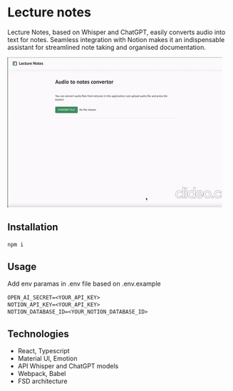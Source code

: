 # Lecture notes

Lecture Notes, based on Whisper and ChatGPT, easily converts audio into text for notes. Seamless integration with Notion makes it an indispensable assistant for streamlined note taking and organised documentation.

![](https://github.com/yasuss/lecture-notes/blob/main/public/assets/example.gif)


## Installation 

```bash
npm i
```

## Usage

Add env paramas in .env file based on .env.example

```
OPEN_AI_SECRET=<YOUR_API_KEY>
NOTION_API_KEY=<YOUR_API_KEY>
NOTION_DATABASE_ID=<YOUR_NOTION_DATABASE_ID>
```

## Technologies

- React, Typescript
- Material UI, Emotion
- API Whisper and ChatGPT models
- Webpack, Babel
- FSD architecture 
